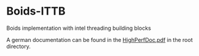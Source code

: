 # Boids-ITTB
Boids implementation with intel threading building blocks

A german documentation can be found in the [HighPerfDoc.pdf](HighPerfDoc.pdf) in the root directory.
